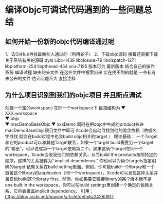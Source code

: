#  编译Objc可调试代码遇到的一些问题总结
## 如何开始一份新的objc代码编译通过呢
1、去GitHub寻找最新别人通过的（利用轮子）
2、下载objc源码 接着还需要下载关于系统有关的源码
dyld  Libc-1439 libclosure-79 libdispatch-1271 libplatform-254  libpthread-454 xnu-7195
版本可为 最新版本 结合自己的操作系统 
编译过程 缺失的头文件 在这些文件中搜索出来 实在找不到的就是 一些私有 未公布的文件 估计问题不大 直接注释 

## 为什么项目识别到我们的objc项目 并且断点调试
创建一个空的workspace 在同一个workspace下 
目录结构为 
▼ XXX.workspace   
  ▼ objc  
  ▼ macDemoBaseObjc 
  ▼ xxxDemo
  同时在把objc中生成的product拉进macDemoBaseObjc项目文件中即可 Xcode会自动寻找到他的隐含依赖（依据名字寻找 就会在build过程中也会build
  objc相关的target ）
理论基础：
     一个Target和它的product可以和其他Target联系，如果一个target build需要另一个target的“输出”，可以说成第一个target依赖第二个。如果这俩个target在同一个workspace，Xcode会发现他们的依赖关系，从而build the products按照特定的顺序。这样的关系被称为“ implicit dependency.” 你也可以为俩个targets指定明确的target 依赖关系在build setting里面。例如，你可能build一个library和一个链接这个library的application（同一个workspace）。Xcode可以发现这种关系并且自动build这个library first。然而，你如果要去链接library的某个版本而不是one built in the workspace，你可以在build settings里创建一个确定的依赖关系，它将会覆盖implicit dependency。
引用：https://blog.csdn.net/houseq/article/details/24260917

